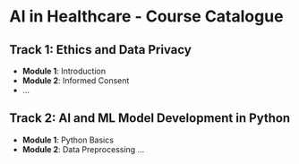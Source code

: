 # AI in Healthcare - Course Catalogue

## Track 1: Ethics and Data Privacy
- **Module 1**: Introduction
- **Module 2**: Informed Consent
- ...

## Track 2: AI and ML Model Development in Python
- **Module 1**: Python Basics
- **Module 2**: Data Preprocessing
...
